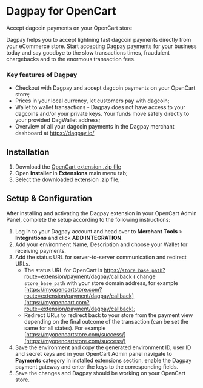 # Dagpay for OpenCart

Accept dagcoin payments on your OpenCart store

Dagpay helps you to accept lightning fast dagcoin payments directly from your eCommerce store. Start accepting Dagpay payments for your business today and say goodbye to the slow transactions times, fraudulent chargebacks and to the enormous transaction fees.

### Key features of Dagpay
* Checkout with Dagpay and accept dagcoin payments on your OpenCart store;
* Prices in your local currency, let customers pay with dagcoin;
* Wallet to wallet transactions - Dagpay does not have access to your dagcoins and/or your private keys. Your funds move safely directly to your provided DagWallet address;
* Overview of all your dagcoin payments in the Dagpay merchant dashboard at https://dagpay.io/

## Installation

1. Download the [OpenCart extension .zip file](#)
2. Open **Installer** in **Extensions** main menu tab; 
3. Select the downloaded extension .zip file;

## Setup & Configuration

After installing and activating the Dagpay extension in your OpenCart Admin Panel, complete the setup according to the following instructions:

1. Log in to your Dagpay account and head over to **Merchant Tools** > **Integrations** and click **ADD INTEGRATION**.
2. Add your environment Name, Description and choose your Wallet for receiving payments.
3. Add the status URL for server-to-server communication and redirect URLs.
	* The status URL for OpenCart is [https://`store_base_path`?route=extension/payment/dagpay/callback](https://store_base_path?route=extension/payment/dagpay/callback) ( change `store_base_path` with your store domain address, for example [https://myopencartstore.com?route=extension/payment/dagpay/callback](https://myopencart.com?route=extension/payment/dagpay/callback);
	* Redirect URLs to redirect back to your store from the payment view depending on the final outcome of the transaction (can be set the same for all states). For example [https://myopencartstore.com/success/](https://myopencartstore.com/success/) 
4. Save the environment and copy the generated environment ID, user ID and secret keys and in your OpenCart Admin panel navigate to **Payments** category in installed extensions section, enable the Dagpay payment gateway and enter the keys to the corresponding fields.
5. Save the changes and Dagpay should be working on your OpenCart store.

